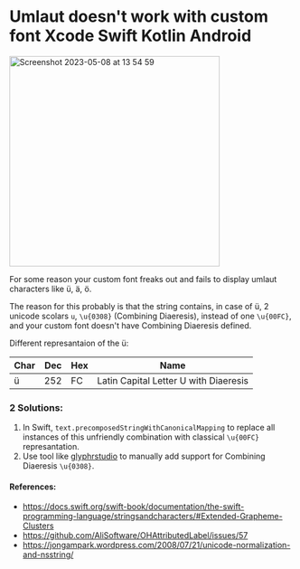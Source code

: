 # Umlaut doesn't work with custom font Xcode Swift Kotlin Android

<img width="372" alt="Screenshot 2023-05-08 at 13 54 59" src="https://user-images.githubusercontent.com/35912614/236817343-3e4027f7-c540-44bf-9a33-28c6ca678083.png">

For some reason your custom font freaks out and fails to display umlaut characters like ü, ä, ö.

The reason for this probably is that the string contains, in case of ü, 2 unicode scolars `u`, `\u{0308}` (Combining Diaeresis), instead of one `\u{00FC}`, and your custom font doesn't have Combining Diaeresis defined. 

Different represantaion of the ü:

| Char | Dec | Hex | Name |
| --- | ----------- | ----------- | ----------- |
| ü | 252 | FC | Latin Capital Letter U with Diaeresis |


### 2 Solutions:
1. In Swift, `text.precomposedStringWithCanonicalMapping` to replace all instances of this unfriendly combination with classical `\u{00FC}` represantation. 
2. Use tool like [glyphrstudio](https://www.glyphrstudio.com/online/) to manually add support for Combining Diaeresis `\u{0308}`.

#### References:
- https://docs.swift.org/swift-book/documentation/the-swift-programming-language/stringsandcharacters/#Extended-Grapheme-Clusters
- https://github.com/AliSoftware/OHAttributedLabel/issues/57 
- https://jongampark.wordpress.com/2008/07/21/unicode-normalization-and-nsstring/
